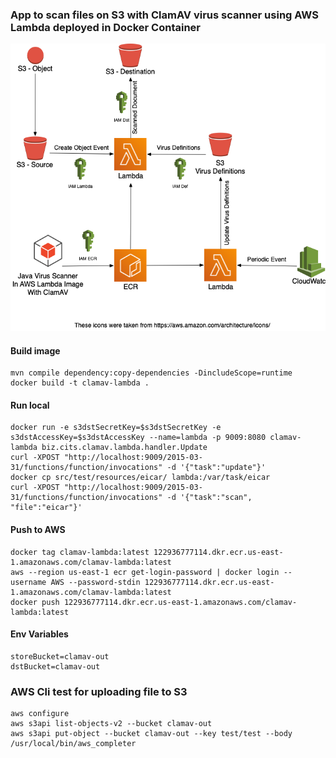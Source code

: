 
### App to scan files on S3 with ClamAV virus scanner using AWS Lambda deployed in Docker Container
![Architecture](images/ClamAV.png "Architecture")
#### Build image
```
mvn compile dependency:copy-dependencies -DincludeScope=runtime
docker build -t clamav-lambda .
```
#### Run local
```
docker run -e s3dstSecretKey=$s3dstSecretKey -e s3dstAccessKey=$s3dstAccessKey --name=lambda -p 9009:8080 clamav-lambda biz.cits.clamav.lambda.handler.Update
curl -XPOST "http://localhost:9009/2015-03-31/functions/function/invocations" -d '{"task":"update"}'
docker cp src/test/resources/eicar/ lambda:/var/task/eicar
curl -XPOST "http://localhost:9009/2015-03-31/functions/function/invocations" -d '{"task":"scan", "file":"eicar"}'
```
#### Push to AWS
```
docker tag clamav-lambda:latest 122936777114.dkr.ecr.us-east-1.amazonaws.com/clamav-lambda:latest
aws --region us-east-1 ecr get-login-password | docker login --username AWS --password-stdin 122936777114.dkr.ecr.us-east-1.amazonaws.com/clamav-lambda:latest
docker push 122936777114.dkr.ecr.us-east-1.amazonaws.com/clamav-lambda:latest
```

#### Env Variables
```
storeBucket=clamav-out
dstBucket=clamav-out
```
### AWS Cli test for uploading file to S3
```aidl
aws configure
aws s3api list-objects-v2 --bucket clamav-out
aws s3api put-object --bucket clamav-out --key test/test --body /usr/local/bin/aws_completer
```